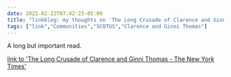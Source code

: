 ```yaml
---
date: 2022-02-22T07:42:23-05:00
title: "linkblog: my thoughts on 'The Long Crusade of Clarence and Ginni Thomas - The New York Times'"
tags: ["link","Communities","SCOTUS","Clarence and Ginni Thomas"]
---
```

A long but important read.
 
[link to 'The Long Crusade of Clarence and Ginni Thomas - The New York Times'](https://www.nytimes.com/2022/02/22/magazine/clarence-ginni-thomas.html)
